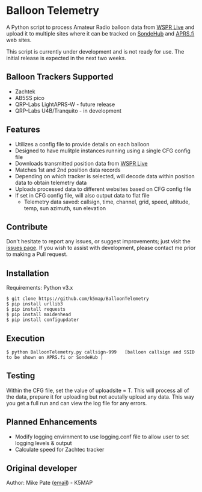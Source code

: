 
# Balloon Telemetry

A Python script to process Amateur Radio balloon data from [WSPR Live](https://wspr.live/)  and upload it to multiple sites where it can be tracked on [SondeHub](https://amateur.sondehub.org/) and [APRS.fi](https://aprs.fi/) web sites.

This script is currently under development and is not ready for use.  The initial release is expected in the next two weeks.

## Balloon Trackers Supported

* Zachtek
* AB5SS pico
* QRP-Labs LightAPRS-W - future release
* QRP-Labs U4B/Tranquito - in development

## Features

* Utilizes a config file to provide details on each balloon
* Designed to have mulitple instances running using a single CFG config file
* Downloads transmitted position data from [WSPR Live](https://wspr.live/) 
* Matches 1st and 2nd position data records
* Depending on which tracker is selected, will decode data within position data to obtain telemetry data
* Uploads processed data to different websites based on CFG config file
* If set in CFG config file, will also output data to flat file
  - Telemetry data saved:  callsign, time, channel, grid, speed, altitude, temp, sun azimuth, sun elevation

## Contribute

Don't hesitate to report any issues, or suggest improvements; just visit the [issues page](https://github.com/k5map/BalloonTelemetry/issues).
If you wish to assist with development, please contact me prior to making a Pull request.

## Installation

Requirements: Python v3.x

    $ git clone https://github.com/k5map/BalloonTelemetry 
    $ pip install urllib3
    $ pip install requests
    $ pip install maidenhead
    $ pip install configupdater

## Execution

    $ python BalloonTelemetry.py callsign-999   [balloon callsign and SSID to be shown on APRS.fi or SondeHub ]


## Testing

Within the CFG file, set the value of uploadsite = T.  This will process all of the data, prepare it for uploading but not acutally
upload any data. This way you get a full run and can view the log file for any errors.

## Planned Enhancements

* Modify logging envirnment to use logging.conf file to allow user to set logging levels & output
* Calculate speed for Zachtec tracker 

## Original developer

Author: Mike Pate ([email](mailto:k5map@arrl.net?subject=[GitHub]BalloonTracker)) - K5MAP